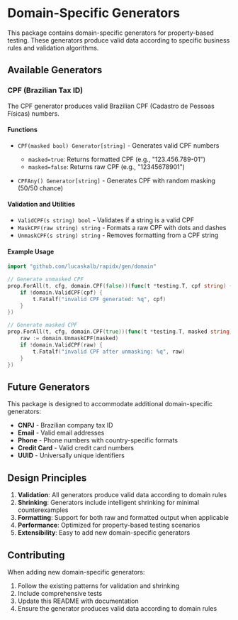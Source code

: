 # Domain-Specific Generators

This package contains domain-specific generators for property-based testing. These generators produce valid data according to specific business rules and validation algorithms.

## Available Generators

### CPF (Brazilian Tax ID)

The CPF generator produces valid Brazilian CPF (Cadastro de Pessoas Físicas) numbers.

#### Functions

- `CPF(masked bool) Generator[string]` - Generates valid CPF numbers
  - `masked=true`: Returns formatted CPF (e.g., "123.456.789-01")
  - `masked=false`: Returns raw CPF (e.g., "12345678901")

- `CPFAny() Generator[string]` - Generates CPF with random masking (50/50 chance)

#### Validation and Utilities

- `ValidCPF(s string) bool` - Validates if a string is a valid CPF
- `MaskCPF(raw string) string` - Formats a raw CPF with dots and dashes
- `UnmaskCPF(s string) string` - Removes formatting from a CPF string

#### Example Usage

```go
import "github.com/lucaskalb/rapidx/gen/domain"

// Generate unmasked CPF
prop.ForAll(t, cfg, domain.CPF(false))(func(t *testing.T, cpf string) {
    if !domain.ValidCPF(cpf) {
        t.Fatalf("invalid CPF generated: %q", cpf)
    }
})

// Generate masked CPF
prop.ForAll(t, cfg, domain.CPF(true))(func(t *testing.T, masked string) {
    raw := domain.UnmaskCPF(masked)
    if !domain.ValidCPF(raw) {
        t.Fatalf("invalid CPF after unmasking: %q", raw)
    }
})
```

## Future Generators

This package is designed to accommodate additional domain-specific generators:

- **CNPJ** - Brazilian company tax ID
- **Email** - Valid email addresses
- **Phone** - Phone numbers with country-specific formats
- **Credit Card** - Valid credit card numbers
- **UUID** - Universally unique identifiers

## Design Principles

1. **Validation**: All generators produce valid data according to domain rules
2. **Shrinking**: Generators include intelligent shrinking for minimal counterexamples
3. **Formatting**: Support for both raw and formatted output when applicable
4. **Performance**: Optimized for property-based testing scenarios
5. **Extensibility**: Easy to add new domain-specific generators

## Contributing

When adding new domain-specific generators:

1. Follow the existing patterns for validation and shrinking
2. Include comprehensive tests
3. Update this README with documentation
4. Ensure the generator produces valid data according to domain rules